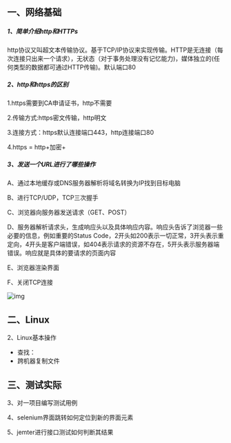 ## 一、网络基础

##### 1、简单介绍http和HTTPs

http协议又叫超文本传输协议。基于TCP/IP协议来实现传输。HTTP是无连接（每次连接只出来一个请求），无状态（对于事务处理没有记忆能力)，媒体独立的(任何类型的数据都可通过HTTP传输)。默认端口80

##### 2、http和https的区别

1.https需要到CA申请证书，http不需要

2.传输方式:https密文传输，http明文

3.连接方式：https默认连接端口443，http连接端口80

4.https = http+加密+

##### 3、发送一个URL进行了哪些操作

A、通过本地缓存或DNS服务器解析将域名转换为IP找到目标电脑

B、进行TCP/UDP，TCP三次握手

C、浏览器向服务器发送请求（GET、POST）

D、服务器解析请求头，生成响应头以及具体响应内容。响应头告诉了浏览器一些必要的信息，例如重要的Status Code，2开头如200表示一切正常，3开头表示重定向，4开头是客户端错误，如404表示请求的资源不存在，5开头表示服务器端错误。响应就是具体的要请求的页面内容

E、浏览器渲染界面

F、关闭TCP连接

![img](file:///C:\Users\Administrator\AppData\Local\Temp\ksohtml17268\wps1.jpg)





## 二、Linux

2、Linux基本操作

- 查找：
- 跨机器复制文件



## 三、测试实际

3、对一项目编写测试用例

4、selenium界面跳转如何定位到新的界面元素

5、jemter进行接口测试如何判断其结果



